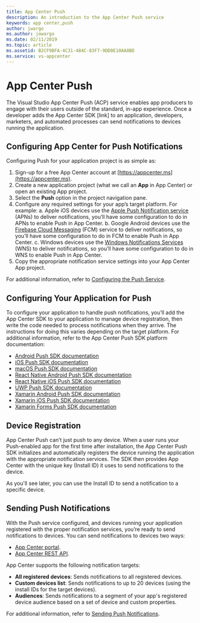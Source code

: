 ```yaml
---
title: App Center Push
description: An introduction to the App Center Push service
keywords: app center,push
author: jwargo
ms.author: jowargo
ms.date: 02/11/2019
ms.topic: article
ms.assetid: B2CF9BFA-4C31-484C-83F7-9DD0E10AA8BD
ms.service: vs-appcenter
---
```


# App Center Push

The Visual Studio App Center Push (ACP) service enables app producers to engage with their users outside of the standard, in-app experience. Once a developer adds the App Center SDK [link] to an application, developers, marketers, and automated processes can send notifications to devices running the application.  

## Configuring App Center for Push Notifications

Configuring Push for your application project is as simple as:

1. Sign-up for a free App Center account at [https://appcenter.ms](https://appcenter.ms).
2. Create a new application project (what we call an **App** in App Center) or open an existing App project.
3. Select the **Push** option in the project navigation pane.
4. Configure any required settings for your app’s target platform. For example:
  a. Apple iOS devices use the [Apple Push Notification service](https://developer.apple.com/notifications/) (APNs) to deliver notifications, you’ll have some configuration to do in APNs to enable Push in App Center.
  b. Google Android devices use the [Firebase Cloud Messaging](https://firebase.google.com/docs/cloud-messaging/) (FCM) service to deliver notifications, so you’ll have some configuration to do in FCM to enable Push in App Center.
  c. Windows devices use the [Windows Notifications Services](https://docs.microsoft.com/en-us/windows/uwp/design/shell/tiles-and-notifications/windows-push-notification-services--wns--overview) (WNS) to deliver notifications, so you’ll have some configuration to do in WNS to enable Push in App Center.
5. Copy the appropriate notification service settings into your App Center App project.

For additional information, refer to [Configuring the Push Service](~/push/service-config.md).

## Configuring Your Application for Push

To configure your application to handle push notifications, you’ll add the App Center SDK to your application to manage device registration, then write the code needed to process notifications when they arrive. The instructions for doing this varies depending on the target platform. For additional information, refer to the App Center Push SDK platform documentation:

+ [Android Push SDK documentation](~/sdk/push/android.md)
+ [iOS Push SDK documentation](~/sdk/push/ios.md)
+ [macOS Push SDK documentation](~/sdk/push/macos.md)
+ [React Native Android Push SDK documentation](~/sdk/push/react-native-android.md)
+ [React Native iOS Push SDK documentation](~/sdk/push/react-native-ios.md)
+ [UWP Push SDK documentation](~/sdk/push/uwp.md)
+ [Xamarin Android Push SDK documentation](~/sdk/push/xamarin-android.md)
+ [Xamarin iOS Push SDK documentation](~/sdk/push/xamarin-ios.md)
+ [Xamarin Forms Push SDK documentation](~/sdk/push/xamarin-forms.md)

## Device Registration

App Center Push can’t just push to any device. When a user runs your Push-enabled app for the first time after installation, the App Center Push SDK initializes and automatically registers the device running the application with the appropriate notification services. The SDK then provides App Center with the unique key (Install ID) it uses to send notifications to the device.

As you'll see later, you can use the Install ID to send a notification to a specific device.

## Sending Push Notifications

With the Push service configured, and devices running your application registered with the proper notification services, you’re ready to send notifications to devices. You can send notifications to devices two ways:

+ [App Center portal](~/push/send-notification.md).
+ [App Center REST API](~/push/rest-api.md).  

App Center supports the following notification targets:

+ **All registered devices**: Sends notifications to all registered devices.
+ **Custom devices list**: Sends notifications to up to 20 devices (using the install IDs for the target devices).
+ **Audiences**: Sends notifications to a segment of your app's registered device audience based on a set of device and custom properties.

For additional information, refer to [Sending Push Notifications](~/push/send-notification.md).

